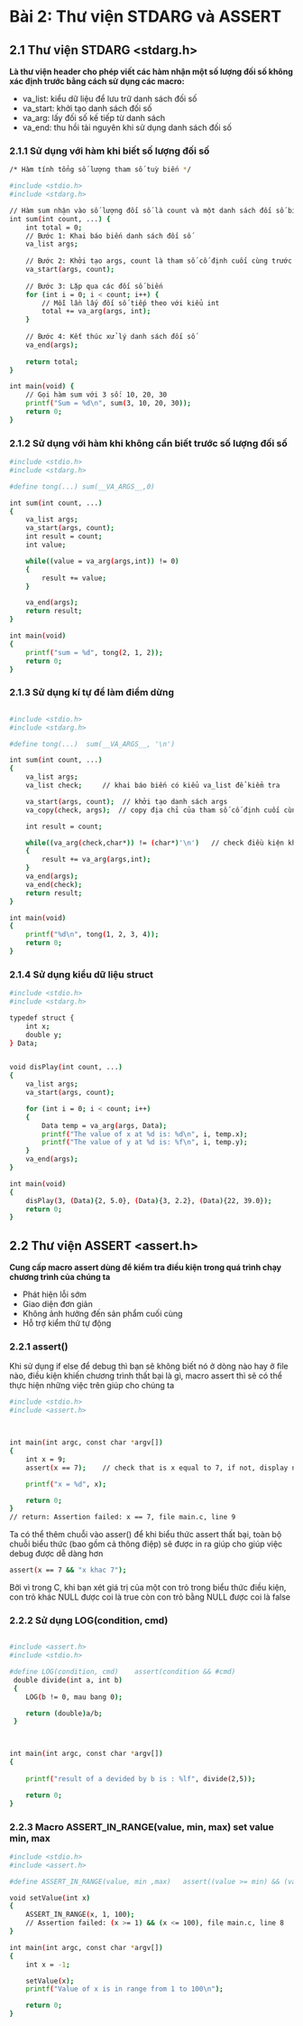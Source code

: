 # Bài 2: Thư viện STDARG và ASSERT

## 2.1 Thư viện STDARG <stdarg.h> 
__Là thư viện header cho phép viết các hàm nhận một số lượng đối số không xác định trước bằng cách sử dụng các macro:__
+ va_list: kiểu dữ liệu để lưu trữ danh sách đối số
+ va_start: khởi tạo danh sách đối số
+ va_arg: lấy đối số kế tiếp từ danh sách
+ va_end: thu hồi tài nguyên khi sử dụng danh sách đối số

### 2.1.1 Sử dụng với hàm khi biết số lượng đối số

``` bash
/* Hàm tính tổng số lượng tham số tuỳ biến */

#include <stdio.h>
#include <stdarg.h>

// Hàm sum nhận vào số lượng đối số là count và một danh sách đối số biến.
int sum(int count, ...) {
    int total = 0;
    // Bước 1: Khai báo biến danh sách đối số
    va_list args;
    
    // Bước 2: Khởi tạo args, count là tham số cố định cuối cùng trước các đối số biến
    va_start(args, count);
    
    // Bước 3: Lặp qua các đối số biến
    for (int i = 0; i < count; i++) {
        // Mỗi lần lấy đối số tiếp theo với kiểu int
        total += va_arg(args, int);
    }
    
    // Bước 4: Kết thúc xử lý danh sách đối số
    va_end(args);
    
    return total;
}

int main(void) {
    // Gọi hàm sum với 3 số: 10, 20, 30
    printf("Sum = %d\n", sum(3, 10, 20, 30));
    return 0;
}
```
### 2.1.2 Sử dụng với hàm khi không cần biết trước số lượng đối số

```bash
#include <stdio.h>
#include <stdarg.h>

#define tong(...) sum(__VA_ARGS__,0)

int sum(int count, ...)
{
    va_list args;
    va_start(args, count);
    int result = count;
    int value;

    while((value = va_arg(args,int)) != 0)
    {
        result += value;
    }

    va_end(args);
    return result;
}

int main(void)
{
    printf("sum = %d", tong(2, 1, 2));
    return 0;
}
```
### 2.1.3 Sử dụng kí tự để làm điểm dừng

``` bash

#include <stdio.h>
#include <stdarg.h>

#define tong(...)  sum(__VA_ARGS__, '\n')

int sum(int count, ...)
{
    va_list args;
    va_list check;     // khai báo biến có kiểu va_list để kiểm tra

    va_start(args, count);  // khởi tạo danh sách args
    va_copy(check, args);  // copy địa chỉ của tham số cố định cuối cùng trước các đối số biến

    int result = count;

    while((va_arg(check,char*)) != (char*)'\n')   // check điều kiện không phải kí tự xuống dòng
    {
        result += va_arg(args,int);
    }
    va_end(args);
    va_end(check);
    return result;
}

int main(void)
{
    printf("%d\n", tong(1, 2, 3, 4));
    return 0;
}
```

### 2.1.4 Sử dụng kiểu dữ liệu struct
```bash
#include <stdio.h>
#include <stdarg.h>

typedef struct {
    int x;
    double y;
} Data;


void disPlay(int count, ...)
{
    va_list args;
    va_start(args, count);

    for (int i = 0; i < count; i++)
    {
        Data temp = va_arg(args, Data);
        printf("The value of x at %d is: %d\n", i, temp.x);
        printf("The value of y at %d is: %f\n", i, temp.y);
    }
    va_end(args);
}

int main(void)
{
    disPlay(3, (Data){2, 5.0}, (Data){3, 2.2}, (Data){22, 39.0});
    return 0;
}
```
## 2.2 Thư viện ASSERT <assert.h>
__Cung cấp macro assert dùng để kiểm tra điều kiện trong quá trình chạy chương trình của chúng ta__
+ Phát hiện lỗi sớm
+ Giao diện đơn giản
+ Không ảnh hưởng đến sản phẩm cuối cùng
+ Hỗ trợ kiểm thử tự động

### 2.2.1 assert()
Khi sử dụng if else để debug thì bạn sẽ không biết nó ở dòng nào hay ở file nào, điều kiện khiến chương trình thất bại là gì, macro assert thì sẽ có thể thực hiện những việc trên giúp cho chúng ta

```bash
#include <stdio.h>
#include <assert.h>



int main(int argc, const char *argv[])
{
    int x = 9;
    assert(x == 7);    // check that is x equal to 7, if not, display notification (file information, error line and failed condition) and do not implement next codes

    printf("x = %d", x);

    return 0;
}
// return: Assertion failed: x == 7, file main.c, line 9
```
Ta có thể thêm chuỗi vào asser() để khi biểu thức assert thất bại, toàn bộ chuỗi biểu thức (bao gồm cả thông điệp) sẽ được in ra giúp cho giúp việc debug được dễ dàng hơn

``` bash
assert(x == 7 && "x khac 7");

```
Bởi vì trong C, khi bạn xét giá trị của một con trỏ trong biểu thức điều kiện, con trỏ khác NULL được coi là true còn con trỏ bằng NULL được coi là false

### 2.2.2 Sử dụng LOG(condition, cmd) 

``` bash

#include <assert.h>
#include <stdio.h>

#define LOG(condition, cmd)    assert(condition && #cmd)
 double divide(int a, int b)
 {
    LOG(b != 0, mau bang 0);

    return (double)a/b;
 }



int main(int argc, const char *argv[])
{
    
    printf("result of a devided by b is : %lf", divide(2,5));

    return 0;
}
```
### 2.2.3 Macro ASSERT_IN_RANGE(value, min, max) set value min, max

``` bash
#include <stdio.h>
#include <assert.h>

#define ASSERT_IN_RANGE(value, min ,max)   assert((value >= min) && (value <= max))

void setValue(int x)
{
    ASSERT_IN_RANGE(x, 1, 100);
    // Assertion failed: (x >= 1) && (x <= 100), file main.c, line 8
}

int main(int argc, const char *argv[])
{
    int x = -1;

    setValue(x);
    printf("Value of x is in range from 1 to 100\n");

    return 0;
}

```
